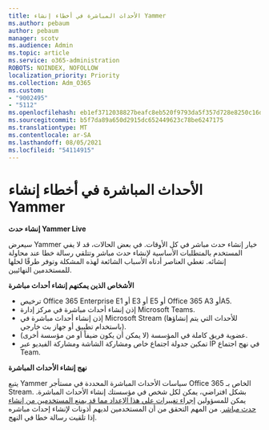 ```yaml
---
title: الأحداث المباشرة في أخطاء إنشاء Yammer
ms.author: pebaum
author: pebaum
manager: scotv
ms.audience: Admin
ms.topic: article
ms.service: o365-administration
ROBOTS: NOINDEX, NOFOLLOW
localization_priority: Priority
ms.collection: Adm_O365
ms.custom:
- "9002495"
- "5112"
ms.openlocfilehash: eb1ef3712038827beafc8eb520f9793da5f357d728e8250c16d88a99b8b5fe20
ms.sourcegitcommit: b5f7da89a650d2915dc652449623c78be6247175
ms.translationtype: MT
ms.contentlocale: ar-SA
ms.lasthandoff: 08/05/2021
ms.locfileid: "54114915"
---
```

# <a name="live-events-in-yammer-creation-errors"></a>الأحداث المباشرة في أخطاء إنشاء Yammer

**إنشاء حدث Yammer Live**

سيعرض Yammer خيار إنشاء حدث مباشر في كل الأوقات. في بعض الحالات، قد لا يفي المستخدم بالمتطلبات الأساسية لإنشاء حدث مباشر وتتلقي رسالة خطا عند محاولة إنشائه. تغطي العناصر أدناه الأسباب الشائعة لهذه المشكلة وتوفر طرقًا لحلها للمستخدمين النهائيين.

**الأشخاص الذين يمكنهم إنشاء أحداث مباشرة**
- ترخيص Office 365 Enterprise E1 أو E3 أو E5 أو Office 365 A3 أوA5.
- إذن إنشاء أحداث مباشرة في مركز إدارة Microsoft Teams.
- إذن إنشاء أحداث مباشرة في Microsoft Stream (للأحداث التي يتم إنشاؤها باستخدام تطبيق أو جهاز بث خارجي).
- عضوية فريق كاملة في المؤسسة (لا يمكن أن يكون ضيفاً أو من مؤسسة أخرى).
- تمكين جدولة اجتماع خاص ومشاركة الشاشة ومشاركة الفيديو عبر IP في نهج اجتماع Team.

**نهج إنشاء الأحداث المباشرة**

يتبع Yammer سياسات الأحداث المباشرة المحددة في مستأجر Office 365 الخاص بـ Stream. بشكل افتراضي، يمكن لكل شخص في مؤسستك إنشاء الأحداث المباشرة. يمكن للمسؤولين [إجراء تغييرات علي هذا الإعداد مما قد يمنع المستخدمين من إنشاء حدث مباشر](https://docs.microsoft.com/stream/live-event-administration#enabling-and-restricting-users-to-creating). من المهم التحقق من أن المستخدمين لديهم أذونات لإنشاء إحداث مباشره إذا تلقيت رسالة خطا في النهج.
